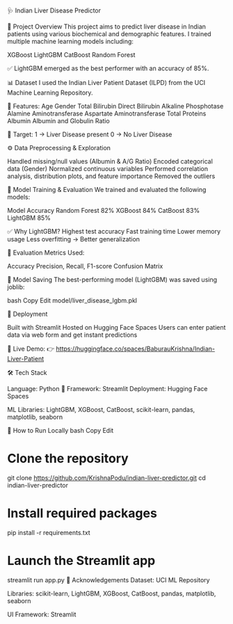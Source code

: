  🩺 Indian Liver Disease Predictor




📘 Project Overview
This project aims to predict liver disease in Indian patients using various biochemical and demographic features.
I trained multiple machine learning models including:

XGBoost
LightGBM
CatBoost
Random Forest



✅ LightGBM emerged as the best performer with an accuracy of 85%.




📊 Dataset
I used the Indian Liver Patient Dataset (ILPD) from the UCI Machine Learning Repository.



🧬 Features:
Age
Gender
Total Bilirubin
Direct Bilirubin
Alkaline Phosphotase
Alamine Aminotransferase
Aspartate Aminotransferase
Total Proteins
Albumin
Albumin and Globulin Ratio



🎯 Target:
1 → Liver Disease present
0 → No Liver Disease




⚙️ Data Preprocessing & Exploration

Handled missing/null values (Albumin & A/G Ratio)
Encoded categorical data (Gender)
Normalized continuous variables
Performed correlation analysis, distribution plots, and feature importance
Removed the outliers





🤖 Model Training & Evaluation
We trained and evaluated the following models:

Model	Accuracy
Random Forest	82%
XGBoost	84%
CatBoost	83%
LightGBM	85%




✅ Why LightGBM?
Highest test accuracy
Fast training time
Lower memory usage
Less overfitting → Better generalization




📏 Evaluation Metrics Used:

Accuracy
Precision, Recall, F1-score
Confusion Matrix





💾 Model Saving
The best-performing model (LightGBM) was saved using joblib:

bash
Copy
Edit
model/liver_disease_lgbm.pkl



🚀 Deployment

Built with Streamlit
Hosted on Hugging Face Spaces
Users can enter patient data via web form and get instant predictions




🔗 Live Demo:
👉 https://huggingface.co/spaces/BaburauKrishna/Indian-Liver-Patient




🛠️ Tech Stack

Language: Python 🐍
Framework: Streamlit
Deployment: Hugging Face Spaces

ML Libraries:
LightGBM, XGBoost, CatBoost, scikit-learn, pandas, matplotlib, seaborn





🧪 How to Run Locally
bash
Copy
Edit


# Clone the repository
git clone https://github.com/KrishnaPodu/indian-liver-predictor.git
cd indian-liver-predictor


# Install required packages
pip install -r requirements.txt



# Launch the Streamlit app
streamlit run app.py
🙌 Acknowledgements
Dataset: UCI ML Repository

Libraries: scikit-learn, LightGBM, XGBoost, CatBoost, pandas, matplotlib, seaborn

UI Framework: Streamlit




